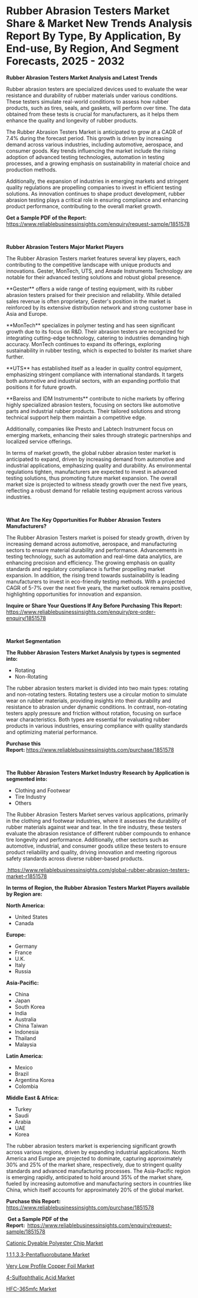 <p><h1>Rubber Abrasion Testers Market Share & Market New Trends Analysis Report By Type, By Application, By End-use, By Region, And Segment Forecasts, 2025 - 2032</h1></p><p><strong>Rubber Abrasion Testers Market Analysis and Latest Trends</strong></p>
<p><p>Rubber abrasion testers are specialized devices used to evaluate the wear resistance and durability of rubber materials under various conditions. These testers simulate real-world conditions to assess how rubber products, such as tires, seals, and gaskets, will perform over time. The data obtained from these tests is crucial for manufacturers, as it helps them enhance the quality and longevity of rubber products.</p><p>The Rubber Abrasion Testers Market is anticipated to grow at a CAGR of 7.4% during the forecast period. This growth is driven by increasing demand across various industries, including automotive, aerospace, and consumer goods. Key trends influencing the market include the rising adoption of advanced testing technologies, automation in testing processes, and a growing emphasis on sustainability in material choice and production methods.</p><p>Additionally, the expansion of industries in emerging markets and stringent quality regulations are propelling companies to invest in efficient testing solutions. As innovation continues to shape product development, rubber abrasion testing plays a critical role in ensuring compliance and enhancing product performance, contributing to the overall market growth.</p></p>
<p><strong>Get a Sample PDF of the Report:&nbsp;</strong> <a href="https://www.reliablebusinessinsights.com/enquiry/request-sample/1851578?utm_campaign=96&utm_medium=2&utm_source=Github&utm_content=ia&utm_term=26032025&utm_id=rubber-abrasion-testers">https://www.reliablebusinessinsights.com/enquiry/request-sample/1851578</a></p>
<p>&nbsp;</p>
<p><strong>Rubber Abrasion Testers Major Market Players</strong></p>
<p><p>The Rubber Abrasion Testers market features several key players, each contributing to the competitive landscape with unique products and innovations. Gester, MonTech, UTS, and Amade Instruments Technology are notable for their advanced testing solutions and robust global presence. </p><p>**Gester** offers a wide range of testing equipment, with its rubber abrasion testers praised for their precision and reliability. While detailed sales revenue is often proprietary, Gester's position in the market is reinforced by its extensive distribution network and strong customer base in Asia and Europe.</p><p>**MonTech** specializes in polymer testing and has seen significant growth due to its focus on R&D. Their abrasion testers are recognized for integrating cutting-edge technology, catering to industries demanding high accuracy. MonTech continues to expand its offerings, exploring sustainability in rubber testing, which is expected to bolster its market share further.</p><p>**UTS** has established itself as a leader in quality control equipment, emphasizing stringent compliance with international standards. It targets both automotive and industrial sectors, with an expanding portfolio that positions it for future growth.</p><p>**Bareiss and IDM Instruments** contribute to niche markets by offering highly specialized abrasion testers, focusing on sectors like automotive parts and industrial rubber products. Their tailored solutions and strong technical support help them maintain a competitive edge.</p><p>Additionally, companies like Presto and Labtech Instrument focus on emerging markets, enhancing their sales through strategic partnerships and localized service offerings.</p><p>In terms of market growth, the global rubber abrasion tester market is anticipated to expand, driven by increasing demand from automotive and industrial applications, emphasizing quality and durability. As environmental regulations tighten, manufacturers are expected to invest in advanced testing solutions, thus promoting future market expansion. The overall market size is projected to witness steady growth over the next five years, reflecting a robust demand for reliable testing equipment across various industries.</p></p>
<p>&nbsp;</p>
<p><strong>What Are The Key Opportunities For Rubber Abrasion Testers Manufacturers?</strong></p>
<p><p>The Rubber Abrasion Testers market is poised for steady growth, driven by increasing demand across automotive, aerospace, and manufacturing sectors to ensure material durability and performance. Advancements in testing technology, such as automation and real-time data analytics, are enhancing precision and efficiency. The growing emphasis on quality standards and regulatory compliance is further propelling market expansion. In addition, the rising trend towards sustainability is leading manufacturers to invest in eco-friendly testing methods. With a projected CAGR of 5-7% over the next five years, the market outlook remains positive, highlighting opportunities for innovation and expansion.</p></p>
<p><strong>Inquire or Share Your Questions If Any Before Purchasing This Report:</strong> <a href="https://www.reliablebusinessinsights.com/enquiry/pre-order-enquiry/1851578?utm_campaign=96&utm_medium=2&utm_source=Github&utm_content=ia&utm_term=26032025&utm_id=rubber-abrasion-testers">https://www.reliablebusinessinsights.com/enquiry/pre-order-enquiry/1851578</a></p>
<p>&nbsp;</p>
<p><strong>Market Segmentation</strong></p>
<p><strong>The Rubber Abrasion Testers Market Analysis by types is segmented into:</strong></p>
<p><ul><li>Rotating</li><li>Non-Rotating</li></ul></p>
<p><p>The rubber abrasion testers market is divided into two main types: rotating and non-rotating testers. Rotating testers use a circular motion to simulate wear on rubber materials, providing insights into their durability and resistance to abrasion under dynamic conditions. In contrast, non-rotating testers apply pressure and friction without rotation, focusing on surface wear characteristics. Both types are essential for evaluating rubber products in various industries, ensuring compliance with quality standards and optimizing material performance.</p></p>
<p><strong>Purchase this Report:&nbsp;</strong><a href="https://www.reliablebusinessinsights.com/purchase/1851578?utm_campaign=96&utm_medium=2&utm_source=Github&utm_content=ia&utm_term=26032025&utm_id=rubber-abrasion-testers">https://www.reliablebusinessinsights.com/purchase/1851578</a></p>
<p>&nbsp;</p>
<p><strong>The Rubber Abrasion Testers Market Industry Research by Application is segmented into:</strong></p>
<p><ul><li>Clothing and Footwear</li><li>Tire Industry</li><li>Others</li></ul></p>
<p><p>The Rubber Abrasion Testers Market serves various applications, primarily in the clothing and footwear industries, where it assesses the durability of rubber materials against wear and tear. In the tire industry, these testers evaluate the abrasion resistance of different rubber compounds to enhance tire longevity and performance. Additionally, other sectors such as automotive, industrial, and consumer goods utilize these testers to ensure product reliability and quality, driving innovation and meeting rigorous safety standards across diverse rubber-based products.</p></p>
<p><a href="https://www.reliablebusinessinsights.com/global-rubber-abrasion-testers-market-r1851578?utm_campaign=96&utm_medium=2&utm_source=Github&utm_content=ia&utm_term=26032025&utm_id=rubber-abrasion-testers">&nbsp;https://www.reliablebusinessinsights.com/global-rubber-abrasion-testers-market-r1851578</a></p>
<p><strong>In terms of Region, the Rubber Abrasion Testers Market Players available by Region are:</strong></p>
<p>
    <p> <strong> North America: </strong>
        <ul>
            <li>United States</li>
            <li>Canada</li>
        </ul>
        </p> 
    <p> <strong> Europe: </strong>
        <ul>
            <li>Germany</li>
            <li>France</li>
            <li>U.K.</li>
            <li>Italy</li>
            <li>Russia</li>
        </ul>
        </p> 
    <p> <strong> Asia-Pacific: </strong>
        <ul>
            <li>China</li>
            <li>Japan</li>
            <li>South Korea</li>
            <li>India</li>
            <li>Australia</li>
            <li>China Taiwan</li>
            <li>Indonesia</li>
            <li>Thailand</li>
            <li>Malaysia</li>
        </ul>
        </p> 
    <p> <strong> Latin America: </strong>
        <ul>
            <li>Mexico</li>
            <li>Brazil</li>
            <li>Argentina Korea</li>
            <li>Colombia</li>
        </ul>
        </p> 
    <p> <strong> Middle East & Africa: </strong>
        <ul>
            <li>Turkey</li>
            <li>Saudi</li>
            <li>Arabia</li>
            <li>UAE</li>
            <li>Korea</li>
        </ul>
    </p>
    </p>
<p><p>The rubber abrasion testers market is experiencing significant growth across various regions, driven by expanding industrial applications. North America and Europe are projected to dominate, capturing approximately 30% and 25% of the market share, respectively, due to stringent quality standards and advanced manufacturing processes. The Asia-Pacific region is emerging rapidly, anticipated to hold around 35% of the market share, fueled by increasing automotive and manufacturing sectors in countries like China, which itself accounts for approximately 20% of the global market.</p></p>
<p><strong>Purchase this Report: </strong><a href="https://www.reliablebusinessinsights.com/purchase/1851578?utm_campaign=96&utm_medium=2&utm_source=Github&utm_content=ia&utm_term=26032025&utm_id=rubber-abrasion-testers">https://www.reliablebusinessinsights.com/purchase/1851578</a></p>
<p>&nbsp;<strong>Get a Sample PDF of the Report:&nbsp;&nbsp;</strong><a href="https://www.reliablebusinessinsights.com/enquiry/request-sample/1851578?utm_campaign=96&utm_medium=2&utm_source=Github&utm_content=ia&utm_term=26032025&utm_id=rubber-abrasion-testers">https://www.reliablebusinessinsights.com/enquiry/request-sample/1851578</a></p>
<p><strong></strong></p>
<p><p><a href="https://github.com/drevertevell/Market-Research-Report-List-1/blob/main/cationic-dyeable-polyester-chip-market.md?utm_campaign=96&utm_medium=2&utm_source=Github&utm_content=ia&utm_term=26032025&utm_id=rubber-abrasion-testers">Cationic Dyeable Polyester Chip Market</a></p><p><a href="https://github.com/forttgoddym7/Market-Research-Report-List-1/blob/main/11133-pentafluorobutane-market.md?utm_campaign=96&utm_medium=2&utm_source=Github&utm_content=ia&utm_term=26032025&utm_id=rubber-abrasion-testers">1,1,1,3,3-Pentafluorobutane Market</a></p><p><a href="https://github.com/duskodazzi34/Market-Research-Report-List-1/blob/main/very-low-profile-copper-foil-market.md?utm_campaign=96&utm_medium=2&utm_source=Github&utm_content=ia&utm_term=26032025&utm_id=rubber-abrasion-testers">Very Low Profile Copper Foil Market</a></p><p><a href="https://github.com/kabotcaddoub/Market-Research-Report-List-1/blob/main/4-sulfophthalic-acid-market.md?utm_campaign=96&utm_medium=2&utm_source=Github&utm_content=ia&utm_term=26032025&utm_id=rubber-abrasion-testers">4-Sulfophthalic Acid Market</a></p><p><a href="https://github.com/daddskokenk4/Market-Research-Report-List-1/blob/main/hfc-365mfc-market.md?utm_campaign=96&utm_medium=2&utm_source=Github&utm_content=ia&utm_term=26032025&utm_id=rubber-abrasion-testers">HFC-365mfc Market</a></p></p>